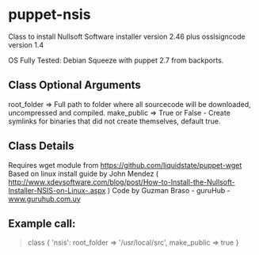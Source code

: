 puppet-nsis
====================


Class to install Nullsoft Software installer version 2.46 plus osslsigncode version 1.4

OS Fully Tested: Debian Squeeze with puppet 2.7 from backports.


Class Optional Arguments
---------------------
root_folder 		=> Full path to folder where all sourcecode will be downloaded, uncompressed and compiled. 
make_public 		=> True or False - Create symlinks for binaries that did not create themselves, default true.


Class Details
---------------------

Requires wget module from https://github.com/liquidstate/puppet-wget
Based on linux install guide by John Mendez ( http://www.xdevsoftware.com/blog/post/How-to-Install-the-Nullsoft-Installer-NSIS-on-Linux-.aspx )
Code by Guzman Braso - guruHub - www.guruhub.com.uy


Example call:
---------------------

> class { 'nsis':
> 	root_folder => '/usr/local/src',
> 	make_public => true
> }

